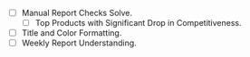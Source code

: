 - [ ] Manual Report Checks Solve.
	- [ ] Top Products with Significant Drop in Competitiveness.
- [ ] Title and Color Formatting.
- [ ] Weekly Report Understanding.